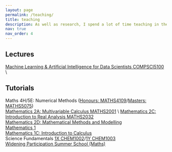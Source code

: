 ```yaml
---
layout: page
permalink: /teaching/
title: teaching
description: As well as research, I spend a lot of time teaching in the School of Mathematics and Statistics at UoG. Below is a list of the courses I've been involved in.
nav: true
nav_order: 4
---
```


## Lectures

[Machine Learning & Artificial Intelligence for Data Scientists COMPSCI5100](https://www.gla.ac.uk/coursecatalogue/course/?code=COMPSCI5100) \


## Tutorials

Maths 4H/5E: Numerical Methods ([Honours: MATHS4109](https://www.gla.ac.uk/coursecatalogue/course/?code=MATHS4109)/[Masters: MATHS5075](https://www.gla.ac.uk/coursecatalogue/course/?code=MATHS5075)) \
[Mathematics 2A: Multivariable Calculus MATHS2001](https://www.gla.ac.uk/coursecatalogue/course/?code=MATHS2001) \ 
[Mathematics 2C: Introduction to Real Analysis MATHS2032](https://www.gla.ac.uk/coursecatalogue/course/?code=MATHS2032) \
[Mathematics 2D: Mathematical Methods and Modelling](https://www.gla.ac.uk/coursecatalogue/course/?code=MATHS2033) \
[Mathematics 1](https://www.gla.ac.uk/coursecatalogue/course/?code=MATHS1017) \
[Mathematics 1C: Introduction to Calculus](https://www.gla.ac.uk/coursecatalogue/course/?code=MATHS1015) \
Science Fundamentals [1X CHEM1002](https://www.gla.ac.uk/coursecatalogue/course/?code=CHEM1002)/[1Y CHEM1003](https://www.gla.ac.uk/coursecatalogue/course/?code=CHEM1003) \
[Widening Participation Summer School (Maths)](https://www.gla.ac.uk/study/wp/summerschool/)
